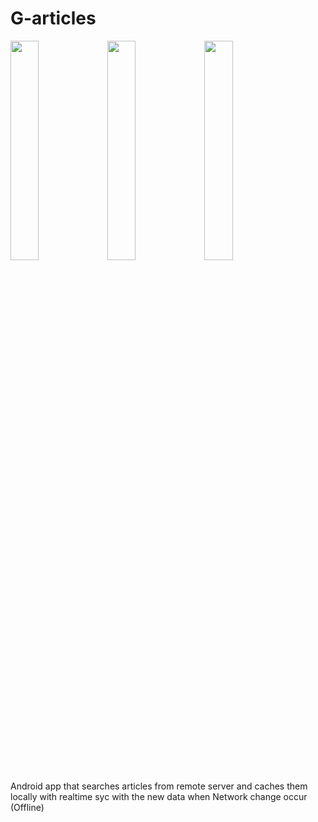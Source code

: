 # G-articles
<img src="https://user-images.githubusercontent.com/42929865/100415593-9861cb80-308d-11eb-8d73-8416a3942831.jpeg" width="30%"></img> <img src="https://user-images.githubusercontent.com/42929865/100415599-9bf55280-308d-11eb-9101-afcb9b8fff87.jpeg" width="30%"></img> <img src="https://user-images.githubusercontent.com/42929865/100415595-9992f880-308d-11eb-8f39-3f221def79aa.jpeg" width="30%"></img> 

Android app that searches articles from remote server and caches them locally with realtime syc with the new data when Network change occur (Offline)

